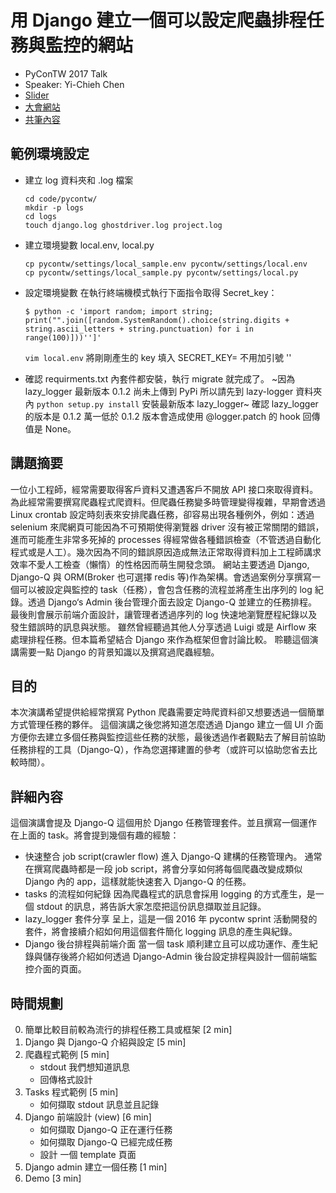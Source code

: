# 用 Django 建立一個可以設定爬蟲排程任務與監控的網站

+ PyConTW 2017 Talk
+ Speaker: Yi-Chieh Chen
+ [Slider](https://chairco.github.io/2017Talk-Django-crawler-monitor/#cover)
+ [大會網站](https://tw.pycon.org/2017/events/talk/314386410792550475/)
+ [共筆內容](http://beta.hackfoldr.org/pycontw2017/https%253A%252F%252Fhackmd.io%252Fs%252FSJlQavv1b)

## 範例環境設定
+ 建立 log 資料夾和 .log 檔案
    ```shell
    cd code/pycontw/
    mkdir -p logs
    cd logs
    touch django.log ghostdriver.log project.log
    ```

+ 建立環境變數 local.env, local.py
    ```shell
    cp pycontw/settings/local_sample.env pycontw/settings/local.env
    cp pycontw/settings/local_sample.py pycontw/settings/local.py
    ```

+ 設定環境變數
    在執行終端機模式執行下面指令取得 Secret_key：
    ```shell
    $ python -c 'import random; import string; print("".join([random.SystemRandom().choice(string.digits + string.ascii_letters + string.punctuation) for i in range(100)]))'']'
    ```
    `vim local.env` 將剛剛產生的 key 填入 SECRET_KEY= 不用加引號 ''

+ 確認 requirments.txt 內套件都安裝，執行 migrate 就完成了。
    ~因為 lazy_logger 最新版本 0.1.2 尚未上傳到 PyPi 所以請先到 lazy-logger 資料夾內 `python setup.py install` 安裝最新版本 lazy_logger~ 確認 lazy_logger 的版本是 0.1.2 萬一低於 0.1.2 版本會造成使用 @logger.patch 的 hook 回傳值是 None。
 

## 講題摘要
一位小工程師，經常需要取得客戶資料又遭遇客戶不開放 API 接口來取得資料。為此經常需要撰寫爬蟲程式爬資料。但爬蟲任務變多時管理變得複雜，早期會透過 Linux crontab 設定時刻表來安排爬蟲任務，卻容易出現各種例外，例如：透過 selenium 來爬網頁可能因為不可預期使得瀏覽器 driver 沒有被正常關閉的錯誤，進而可能產生非常多死掉的 processes 得經常做各種錯誤檢查（不管透過自動化程式或是人工）。幾次因為不同的錯誤原因造成無法正常取得資料加上工程師講求效率不愛人工檢查（懶惰）的性格因而萌生開發念頭。
網站主要透過 Django, Django-Q 與 ORM(Broker 也可選擇 redis 等)作為架構。會透過案例分享撰寫一個可以被設定與監控的 task（任務），會包含任務的流程並將產生出序列的 log 紀錄。透過 Django‘s Admin 後台管理介面去設定 Django-Q 並建立的任務排程。最後則會展示前端介面設計，讓管理者透過序列的 log 快速地瀏覽歷程紀錄以及發生錯誤時的訊息與狀態。
雖然曾經聽過其他人分享透過 Luigi 或是 Airflow 來處理排程任務。但本篇希望結合 Django 來作為框架但會討論比較。
聆聽這個演講需要一點 Django 的背景知識以及撰寫過爬蟲經驗。


## 目的
本次演講希望提供給經常撰寫 Python 爬蟲需要定時爬資料卻又想要透過一個簡單方式管理任務的夥伴。
這個演講之後您將知道怎麼透過 Django 建立一個 UI 介面方便你去建立多個任務與監控這些任務的狀態，最後透過作者觀點去了解目前協助任務排程的工具（Django-Q），作為您選擇建置的參考（或許可以協助您省去比較時間）。


## 詳細內容
這個演講會提及 Django-Q 這個用於 Django 任務管理套件。並且撰寫一個運作在上面的 task。將會提到幾個有趣的經驗：

+ 快速整合 job script(crawler flow) 進入 Django-Q 建構的任務管理內。
通常在撰寫爬蟲時都是一段 job script，將會分享如何將每個爬蟲改變成類似 Django 內的 app，這樣就能快速套入 Django-Q 的任務。
+ tasks 的流程如何紀錄
因為爬蟲程式的訊息會採用 logging 的方式產生，是一個 stdout 的訊息，將告訴大家怎麼把這份訊息擷取並且記錄。
+ lazy_logger 套件分享
呈上，這是一個 2016 年 pycontw sprint 活動開發的套件，將會接續介紹如何用這個套件簡化 logging 訊息的產生與紀錄。
+ Django 後台排程與前端介面
當一個 task 順利建立且可以成功運作、產生紀錄與儲存後將介紹如何透過 Django-Admin 後台設定排程與設計一個前端監控介面的頁面。


## 時間規劃
0. 簡單比較目前較為流行的排程任務工具或框架 [2 min]
1. Django 與 Django-Q 介紹與設定 [5 min]
2. 爬蟲程式範例 [5 min]
    * stdout 我們想知道訊息
    * 回傳格式設計
4. Tasks 程式範例 [5 min]
    * 如何擷取 stdout 訊息並且記錄
5. Django 前端設計 (view) [6 min]
    * 如何擷取 Django-Q 正在運行任務
    * 如何擷取 Django-Q 已經完成任務
    * 設計 一個 template 頁面 
6. Django admin 建立一個任務 [1 min]
7. Demo [3 min]

